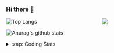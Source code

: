 ### Hi there 👋

<!--
**tao8687/tao8687** is a ✨ _special_ ✨ repository because its `README.md` (this file) appears on your GitHub profile.

Here are some ideas to get you started:

- 🔭 I’m currently working on ...
- 🌱 I’m currently learning ...
- 👯 I’m looking to collaborate on ...
- 🤔 I’m looking for help with ...
- 💬 Ask me about ...
- 📫 How to reach me: ...
- 😄 Pronouns: ...
- ⚡ Fun fact: ...
-->

<img align='right' src="https://media.giphy.com/media/M9gbBd9nbDrOTu1Mqx/giphy.gif" width="240">

  
![Top Langs](https://github-readme-stats.vercel.app/api/top-langs/?username=tao8687&layout=compact&title_color=23238E&text_color=A67D3D)

![Anurag's github stats](https://github-readme-stats.vercel.app/api?username=tao8687&show_icons=true&&text_color=A67D3D&title_color=23238E&show_icons=false&count_private=true&hide=stars)

<details>
  <summary>:zap: Coding Stats</summary>
  <br>
    
<!--START_SECTION:waka-->
![Code Time](http://img.shields.io/badge/Code%20Time-1%2C599%20hrs%2052%20mins-blue)

![Profile Views](http://img.shields.io/badge/Profile%20Views-0-blue)

**🐱 My GitHub Data** 

> 📦 1.5 MB Used in GitHub's Storage 
 > 
> 🏆 195 Contributions in the Year 2024
 > 
> 🚫 Not Opted to Hire
 > 
> 📜 53 Public Repositories 
 > 
> 🔑 25 Private Repositories 
 > 
**I'm an Early 🐤** 

```text
🌞 Morning                1426 commits        ██████████████████████░░░   87.27 % 
🌆 Daytime                87 commits          █░░░░░░░░░░░░░░░░░░░░░░░░   05.32 % 
🌃 Evening                117 commits         ██░░░░░░░░░░░░░░░░░░░░░░░   07.16 % 
🌙 Night                  4 commits           ░░░░░░░░░░░░░░░░░░░░░░░░░   00.24 % 
```
📅 **I'm Most Productive on Wednesday** 

```text
Monday                   235 commits         ████░░░░░░░░░░░░░░░░░░░░░   14.38 % 
Tuesday                  222 commits         ███░░░░░░░░░░░░░░░░░░░░░░   13.59 % 
Wednesday                289 commits         ████░░░░░░░░░░░░░░░░░░░░░   17.69 % 
Thursday                 214 commits         ███░░░░░░░░░░░░░░░░░░░░░░   13.10 % 
Friday                   232 commits         ████░░░░░░░░░░░░░░░░░░░░░   14.20 % 
Saturday                 226 commits         ███░░░░░░░░░░░░░░░░░░░░░░   13.83 % 
Sunday                   216 commits         ███░░░░░░░░░░░░░░░░░░░░░░   13.22 % 
```


📊 **This Week I Spent My Time On** 

```text
🕑︎ Time Zone: Asia/Shanghai

💬 Programming Languages: 
YAML                     6 hrs 36 mins       ███████████░░░░░░░░░░░░░░   43.94 % 
Other                    3 hrs 22 mins       ██████░░░░░░░░░░░░░░░░░░░   22.44 % 
C++                      1 hr 55 mins        ███░░░░░░░░░░░░░░░░░░░░░░   12.77 % 
Python                   1 hr 44 mins        ███░░░░░░░░░░░░░░░░░░░░░░   11.61 % 
Lua                      34 mins             █░░░░░░░░░░░░░░░░░░░░░░░░   03.81 % 

🔥 Editors: 
VS Code                  15 hrs 1 min        █████████████████████████   100.00 % 

🐱‍💻 Projects: 
tami_ws                  6 hrs 49 mins       ███████████░░░░░░░░░░░░░░   45.44 % 
xju-robot                4 hrs 14 mins       ███████░░░░░░░░░░░░░░░░░░   28.17 % 
rosbridge_suite          2 hrs 22 mins       ████░░░░░░░░░░░░░░░░░░░░░   15.80 % 
wheeltec_robot           51 mins             █░░░░░░░░░░░░░░░░░░░░░░░░   05.76 % 
ros_motion_planning      18 mins             █░░░░░░░░░░░░░░░░░░░░░░░░   02.08 % 

💻 Operating System: 
Linux                    15 hrs 1 min        █████████████████████████   100.00 % 
```

**I Mostly Code in C++** 

```text
C++                      10 repos            ███████░░░░░░░░░░░░░░░░░░   29.41 % 
Python                   10 repos            ███████░░░░░░░░░░░░░░░░░░   29.41 % 
JavaScript               2 repos             █░░░░░░░░░░░░░░░░░░░░░░░░   05.88 % 
Batchfile                1 repo              █░░░░░░░░░░░░░░░░░░░░░░░░   02.94 % 
HTML                     1 repo              █░░░░░░░░░░░░░░░░░░░░░░░░   02.94 % 
```



**Timeline**

![Lines of Code chart](https://raw.githubusercontent.com/tao8687/tao8687/master/assets/bar_graph.png)


 Last Updated on 06/07/2024 01:17:50 UTC
<!--END_SECTION:waka-->
</details>
